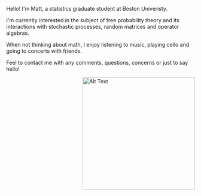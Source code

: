 Hello! I'm Matt, a statistics graduate student at Boston Univeristy. 

I'm currently interested in the subject of free probability theory and its interactions with stochastic processes, random matrices and operator algebras. 

When not thinking about math, I enjoy listening to music, playing cello and going to concerts with friends. 

Feel to contact me with any comments, questions, concerns or just to say hello!


<div style="float: right; margin-left: 20px;">
    <img src="https://github.com/giwdulttam/giwdulttam.github.io/assets/112978414/7047a641-ea51-4614-81f7-b0819d5dcf49" alt="Alt Text" width="300"/>
</div>

